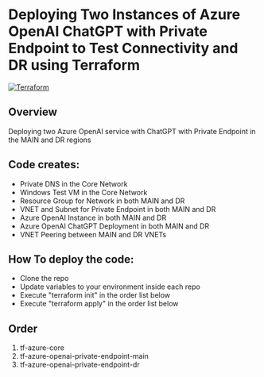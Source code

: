 # Deploying Two Instances of Azure OpenAI ChatGPT with Private Endpoint to Test Connectivity and DR using Terraform
[![Terraform](https://img.shields.io/badge/terraform-v1.5+-blue.svg)](https://www.terraform.io/downloads.html)

## Overview

Deploying two Azure OpenAI service with ChatGPT with Private Endpoint in the MAIN and DR regions 

## Code creates:

- Private DNS in the Core Network
- Windows Test VM in the Core Network
- Resource Group for Network in both MAIN and DR
- VNET and Subnet for Private Endpoint in both MAIN and DR
- Azure OpenAI Instance in both MAIN and DR
- Azure OpenAI ChatGPT Deployment in both MAIN and DR
- VNET Peering between MAIN and DR VNETs

## How To deploy the code:

- Clone the repo
- Update variables to your environment inside each repo
- Execute "terraform init" in the order list below
- Execute "terraform apply" in the order list below

## Order

1. tf-azure-core
2. tf-azure-openai-private-endpoint-main
3. tf-azure-openai-private-endpoint-dr